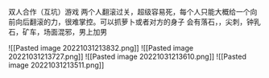 双人合作（互坑）游戏
两个人翻滚过关，超级容易死，每个人只能大概给一个向前向后翻滚的力，很难掌控。可以抓萝卜或者对方的身子
会有落石，，尖刺，钟乳石，矿车，场面混邪，男上加男

![[Pasted image 20221031213832.png]]
![[Pasted image 20221031213727.png]]
![[Pasted image 20221031213610.png]]
![[Pasted image 20221031213511.png]]